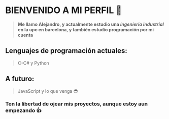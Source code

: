 # BIENVENIDO A MI PERFIL 👋
> **Me llamo Alejandro, y actualmente estudio una _ingenieria industrial_ en la upc en barcelona, y también estudio programación por mi cuenta**
## Lenguajes de programación actuales:
> C-C# y Python
## A futuro:
> JavaScript y lo que venga 😎
### Ten la libertad de ojear mis proyectos, aunque estoy aun empezando 👍
